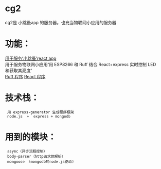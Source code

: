 # cg2
cg2是 小跳蚤app 的服务器，也充当物联网小应用的服务器
 
# 功能：

  [用于服务‘小跳蚤’react app](https://github.com/qumuchegi/xiaotiaozaoapp)<br>
  用于服务物联网小应用‘用 ESP8266 和 Ruff 结合 React+express 实时控制 LED 和获取其亮度‘<br>
  [Ruff 程序](https://github.com/qumuchegi/ruff_lightseneor.git)
  [React 程序]( https://github.com/qumuchegi/lightSensor_APP.git)
  
 
  
     
# 技术栈：
     用 express-generator 生成程序框架
     node.js  +  express + mongodb
     
# 用到的模块：
   
     async（异步流程控制）
     body-parser（http请求体解析）
     mongoose （mongodb的node.js驱动)
  
# 
